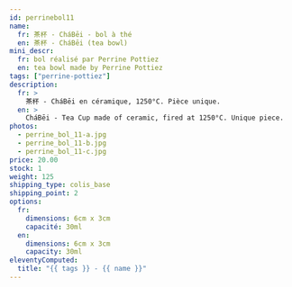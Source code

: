 ```yaml
---
id: perrinebol11
name:
  fr: 茶杯 - CháBēi - bol à thé
  en: 茶杯 - CháBēi (tea bowl)
mini_descr:
  fr: bol réalisé par Perrine Pottiez
  en: tea bowl made by Perrine Pottiez
tags: ["perrine-pottiez"]
description:
  fr: >
    茶杯 - CháBēi en céramique, 1250°C. Pièce unique.
  en: >
    CháBēi - Tea Cup made of ceramic, fired at 1250°C. Unique piece.
photos:
  - perrine_bol_11-a.jpg
  - perrine_bol_11-b.jpg
  - perrine_bol_11-c.jpg
price: 20.00
stock: 1
weight: 125
shipping_type: colis_base
shipping_point: 2
options:
  fr:
    dimensions: 6cm x 3cm
    capacité: 30ml
  en:
    dimensions: 6cm x 3cm
    capacity: 30ml
eleventyComputed:
  title: "{{ tags }} - {{ name }}"
---
```

